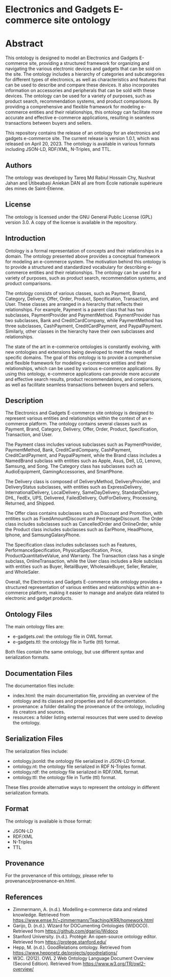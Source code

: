 # Electronics and Gadgets E-commerce site ontology

# Abstract
This ontology is designed to model an Electronics and Gadgets E-commerce site, providing a structured framework for organizing and navigating the various electronic devices and gadgets that can be sold on the site. The ontology includes a hierarchy of categories and subcategories for different types of electronics, as well as characteristics and features that can be used to describe and compare these devices. It also incorporates information on accessories and peripherals that can be sold with these devices. The ontology can be used for a variety of purposes, such as product search, recommendation systems, and product comparisons. By providing a comprehensive and flexible framework for modeling e-commerce entities and their relationships, this ontology can facilitate more accurate and effective e-commerce applications, resulting in seamless transactions between buyers and sellers.

This repository contains the release of an ontology for an electronics and gadgets e-commerce site. The current release is version 1.0.1, which was released on April 20, 2023. The ontology is available in various formats including JSON-LD, RDF/XML, N-Triples, and TTL.

## Authors
The ontology was developed by Tareq Md Rabiul Hossain Chy, Nushrat Jahan and Utibeabasi Aniekan DAN all are from École nationale supérieure des mines de Saint-Étienne.

## License
The ontology is licensed under the GNU General Public License (GPL) version 3.0. A copy of the license is available in the repository.

## Introduction 
Ontology is a formal representation of concepts and their relationships in a domain. The ontology presented above provides a conceptual framework for modeling an e-commerce system. The motivation behind this ontology is to provide a structured and standardized vocabulary for describing e-commerce entities and their relationships. The ontology can be used for a variety of purposes, such as product search, recommendation systems, and product comparisons.

The ontology consists of various classes, such as Payment, Brand, Category, Delivery, Offer, Order, Product, Specification, Transaction, and User. These classes are arranged in a hierarchy that reflects their relationships. For example, Payment is a parent class that has two subclasses, PaymentProvider and PaymentMethod. PaymentProvider has two subclasses, Bank and CreditCardCompany, while PaymentMethod has three subclasses, CashPayment, CreditCardPayment, and PaypalPayment. Similarly, other classes in the hierarchy have their own subclasses and relationships.

The state of the art in e-commerce ontologies is constantly evolving, with new ontologies and extensions being developed to meet the needs of specific domains. The goal of this ontology is to provide a comprehensive and flexible framework for modeling e-commerce entities and their relationships, which can be used by various e-commerce applications. By using this ontology, e-commerce applications can provide more accurate and effective search results, product recommendations, and comparisons, as well as facilitate seamless transactions between buyers and sellers.

## Description
The Electronics and Gadgets E-commerce site ontology is designed to represent various entities and relationships within the context of an e-commerce platform. The ontology contains several classes such as Payment, Brand, Category, Delivery, Offer, Order, Product, Specification, Transaction, and User.

The Payment class includes various subclasses such as PaymentProvider, PaymentMethod, Bank, CreditCardCompany, CashPayment, CreditCardPayment, and PaypalPayment, while the Brand class includes a NamedBrand subclass with entities such as Apple, Asus, Dell, LG, Lenovo, Samsung, and Song. The Category class has subclasses such as AudioEquipment, GamingAccessories, and SmartPhone.

The Delivery class is composed of DeliveryMethod, DeliveryProvider, and DeliveryStatus subclasses, with entities such as ExpressDelivery, InternationalDelivery, LocalDelivery, SameDayDelivery, StandardDelivery, DHL, FedEx, UPS, Delivered, FailedDelivery, OutForDelivery, Processing, Returned, and Shipped.

The Offer class contains subclasses such as Discount and Promotion, with entities such as FixedAmountDiscount and PercentageDiscount. The Order class includes subclasses such as CancelledOrder and OnlineOrder, while the Product class includes subclasses such as EarPhone, HeadPhone, Iphone, and SamsungGalaxyPhone.

The Specification class includes subclasses such as Features, PerformanceSpecification, PhysicalSpecification, Price, ProductQuantitativeValue, and Warranty. The Transaction class has a single subclass, OnlineTransaction, while the User class includes a Role subclass with entities such as Buyer, RetailBuyer, WholesaleBuyer, Seller, Retailer, and WholeSaler.

Overall, the Electronics and Gadgets E-commerce site ontology provides a structured representation of various entities and relationships within an e-commerce platform, making it easier to manage and analyze data related to electronic and gadget products.

## Ontology Files

The main ontology files are:
- e-gadgets.owl: the ontology file in OWL format.
- e-gadgets.ttl: the ontology file in Turtle (ttl) format.

Both files contain the same ontology, but use different syntax and serialization formats.

## Documentation Files

The documentation files include:
- index.html: the main documentation file, providing an overview of the ontology and its classes and properties and full documentation.
- provenance: a folder detailing the provenance of the ontology, including its creators and sources.
- resources: a folder listing external resources that were used to develop the ontology.

## Serialization Files

The serialization files include:

- ontology.jsonld: the ontology file serialized in JSON-LD format.
- ontology.nt: the ontology file serialized in RDF N-Triples format.
- ontology.rdf: the ontology file serialized in RDF/XML format.
- ontology.ttl: the ontology file in Turtle (ttl) format.

These files provide alternative ways to represent the ontology in different serialization formats. 


## Format
The ontology is available is those format:
- JSON-LD
- RDF/XML
- N-Triples
- TTL

## Provenance
For the provenance of this ontology, please refer to provenance/provenance-en.html.

## References
- Zimmermann, A. (n.d.). Modelling e-commerce data and related knowledge. Retrieved from https://www.emse.fr/~zimmermann/Teaching/KRR/homework.html
- Garijo, D. (n.d.). WIzard for DOCumenting Ontologies (WIDOCO). Retrieved from https://github.com/dgarijo/Widoco
- Stanford University. (n.d.). Protégé: An open-source ontology editor. Retrieved from https://protege.stanford.edu/
- Hepp, M. (n.d.). GoodRelations ontology. Retrieved from https://www.heppnetz.de/projects/goodrelations/
- W3C. (2012). OWL 2 Web Ontology Language Document Overview (Second Edition). Retrieved from https://www.w3.org/TR/owl2-overview/
